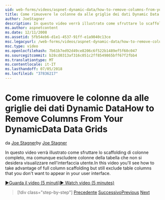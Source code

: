```yaml
---
uid: web-forms/videos/aspnet-dynamic-data/how-to-remove-columns-from-your-dynamicdata-data-grids
title: Come rimuovere le colonne da alle griglie dei dati Dynamic Data | Microsoft Docs
author: JoeStagner
description: In questo video verrà illustrato come sfruttare lo scaffolding di colonne completo, ma comunque escludere colonne della tabella che non si desidera visualizzare in Interfacc l'utente...
ms.author: aspnetcontent
ms.date: 12/11/2008
ms.assetid: 5fb54eb6-d1e1-4537-91ff-e1a9040c13ce
msc.legacyurl: /web-forms/videos/aspnet-dynamic-data/how-to-remove-columns-from-your-dynamicdata-data-grids
msc.type: video
ms.openlocfilehash: 7b61b7ed92d49ce8206c6f522b1489ef5f60c047
ms.sourcegitcommit: b28cd0313af316c051c2ff8549865bff67f2fbb4
ms.translationtype: MT
ms.contentlocale: it-IT
ms.lasthandoff: 07/05/2018
ms.locfileid: "37836217"
---
```

<a name="how-to-remove-columns-from-your-dynamicdata-data-grids"></a><span data-ttu-id="274f0-103">Come rimuovere le colonne da alle griglie dei dati Dynamic Data</span><span class="sxs-lookup"><span data-stu-id="274f0-103">How to Remove Columns From Your DynamicData Data Grids</span></span>
====================
<span data-ttu-id="274f0-104">da [Joe Stagner](https://github.com/JoeStagner)</span><span class="sxs-lookup"><span data-stu-id="274f0-104">by [Joe Stagner](https://github.com/JoeStagner)</span></span>

<span data-ttu-id="274f0-105">In questo video verrà illustrato come sfruttare lo scaffolding di colonne completo, ma comunque escludere colonne della tabella che non si desidera visualizzare nell'interfaccia utente.</span><span class="sxs-lookup"><span data-stu-id="274f0-105">In this video you'll see how to take advantage of full column scaffolding but still exclude table columns that you don't want to appear in your user interface.</span></span>

[<span data-ttu-id="274f0-106">&#9654;Guarda il video (5 minuti)</span><span class="sxs-lookup"><span data-stu-id="274f0-106">&#9654; Watch video (5 minutes)</span></span>](https://channel9.msdn.com/Blogs/ASP-NET-Site-Videos/how-to-remove-columns-from-your-dynamicdata-data-grids)

> [!div class="step-by-step"]
> <span data-ttu-id="274f0-107">[Precedente](how-to-implement-custom-field-validation-with-imperative-logic-in-vb-or-c.md)
> [Successivo](how-to-create-table-specific-custom-forms-in-an-aspnet-dynamic-data-application.md)</span><span class="sxs-lookup"><span data-stu-id="274f0-107">[Previous](how-to-implement-custom-field-validation-with-imperative-logic-in-vb-or-c.md)
[Next](how-to-create-table-specific-custom-forms-in-an-aspnet-dynamic-data-application.md)</span></span>
